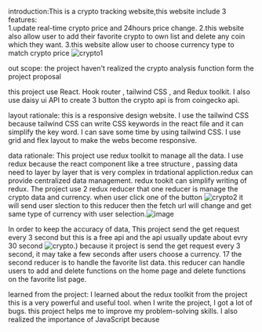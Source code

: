 introduction:This is a crypto tracking website,this website include 3 features:  
1.update real-time crypto price and 24hours price change. 
2.this website also allow user to add their favorite crypto to own list and delete any coin which they want.
3.this website allow user to choose currency type to match crypto price
![crypto1](https://user-images.githubusercontent.com/94621435/199002381-ec910167-1a55-4fd2-8a0f-b5fa86e1ba04.PNG)

out scope: the project haven't realized the crypto analysis function form the project proposal

this project use React. Hook router , tailwind CSS , and Redux toolkit. I also use daisy ui API to create 3 button
the crypto api is from coingecko api.

layout rationale: this is a responsive design website. I use the tailwind CSS because tailwind CSS can write CSS keywords in the react file and it can simplify the key word. I can save some time by using tailwind CSS. I use grid and flex layout to make the webs become responsive.

data rationale: This project use redux toolkit to manage all the data. I use redux because the react component like a tree structure , passing data need to layer by layer that is very complex in trdational appliction.redux can provide centralized data management. redux tookit can simplify writing of redux. The project use 2 redux reducer that one reducer is manage the crypto data and currency. when user click one of the button ![crypto2](https://user-images.githubusercontent.com/94621435/199003776-8c80d58a-cfdd-4368-b282-d6a2abc7a954.PNG) it will send user slection to this reducer then the fetch url will change and get same type of currency with user selection.![image](https://user-images.githubusercontent.com/94621435/199007793-7b01f86a-d704-41e8-b7a3-e0fc1e93e22e.png)

In order to keep the accuracy of data, This project send the get request every 3 second but this is a free api and the api usually update about evry 30 second  ![crypto](https://user-images.githubusercontent.com/94621435/199007228-87e1c51e-8899-44e2-abce-54569a59f541.PNG).) because it project is send the get request every 3 second, it may take a few seconds after users choose a currency.
17
the second reducer is to handle the favorite list data. this reducer can handle users to add and delete functions on the home page and delete functions on the favorite list page.

learned from the project: I learned about the redux toolkit from the project this is a very powerful and useful tool. when I write the project, I got a lot of bugs. this project helps me to improve my problem-solving skills. I also realized the importance of JavaScript because 




